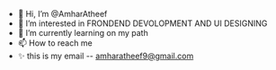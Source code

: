 - 👋 Hi, I’m @AmharAtheef
- 👀 I’m interested in FRONDEND  DEVOLOPMENT AND UI DESIGNING
- 🌱 I’m currently learning on my path
- 📫 How to reach me 
- ✨ this is my email -- amharatheef9@gmail.com

<!---
AmharAtheef/AmharAtheef is a ✨ special ✨ repository because its `README.md` (this file) appears on your GitHub profile.
You can click the Preview link to take a look at your changes.
--->
